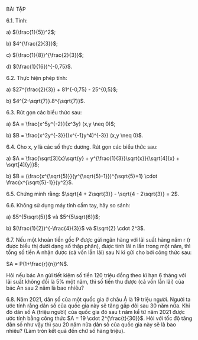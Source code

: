 BÀI TẬP

6.1. Tính:

a) $(\frac{1}{5})^2$;

b) $4^{\frac{2}{3}}$;

c) $(\frac{1}{8})^{\frac{2}{3}}$;

d) $(\frac{1}{16})^{-0,75}$.

6.2. Thực hiện phép tính:

a) $27^{\frac{2}{3}} + 81^{-0,75} - 25^{0,5}$;

b) $4^{2-\sqrt{7}}.8^{\sqrt{7}}$.

6.3. Rút gọn các biểu thức sau:

a) $A = \frac{x^5y^{-2}}{x^3y} (x,y \neq 0)$;

b) $B = \frac{x^2y^{-3}}{(x^{-1}y^4)^{-3}} (x,y \neq 0)$.

6.4. Cho x, y là các số thực dương. Rút gọn các biểu thức sau:

a) $A = \frac{\sqrt[3]{x}\sqrt{y} + y^{\frac{1}{3}}\sqrt{x}}{\sqrt[4]{x} + \sqrt[4]{y}}$;

b) $B = (\frac{x^{\sqrt{5}}}{y^{\sqrt{5}-1}})^{\sqrt{5}+1} \cdot \frac{x^{\sqrt{5}-1}}{y^2}$.

6.5. Chứng minh rằng: $\sqrt{4 + 2\sqrt{3}} - \sqrt{4 - 2\sqrt{3}} = 2$.

6.6. Không sử dụng máy tính cầm tay, hãy so sánh:

a) $5^{5\sqrt{5}}$ và $5^{5\sqrt{6}}$;

b) $(\frac{1}{2})^{-\frac{4}{3}}$ và $\sqrt{2} \cdot 2^3$.

6.7. Nếu một khoản tiền gốc P được gửi ngân hàng với lãi suất hàng năm r (r được biểu thị dưới dạng số thập phân), được tính lãi n lần trong một năm, thì tổng số tiền A nhận được (cả vốn lẫn lãi) sau N kì gửi cho bởi công thức sau:

$A = P(1+\frac{r}{n})^N$.

Hỏi nếu bác An gửi tiết kiệm số tiền 120 triệu đồng theo kì hạn 6 tháng với lãi suất không đổi là 5% một năm, thì số tiền thu được (cả vốn lẫn lãi) của bác An sau 2 năm là bao nhiêu?

6.8. Năm 2021, dân số của một quốc gia ở châu Á là 19 triệu người. Người ta ước tính rằng dân số của quốc gia này sẽ tăng gấp đôi sau 30 năm nữa. Khi đó dân số A (triệu người) của quốc gia đó sau t năm kể từ năm 2021 được ước tính bằng công thức $A = 19 \cdot 2^{\frac{t}{30}}$. Hỏi với tốc độ tăng dân số như vậy thì sau 20 năm nữa dân số của quốc gia này sẽ là bao nhiêu? (Làm tròn kết quả đến chữ số hàng triệu).